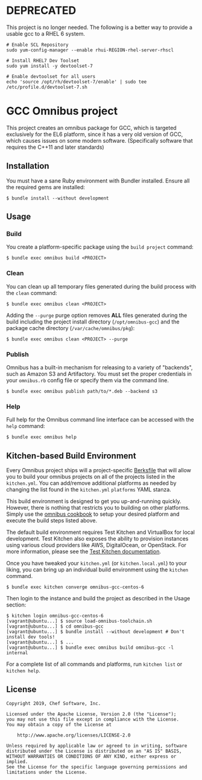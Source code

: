 # DEPRECATED

This project is no longer needed. The following is a better way to provide a usable gcc to a RHEL 6 system.

```
# Enable SCL Repository
sudo yum-config-manager --enable rhui-REGION-rhel-server-rhscl

# Install RHEL7 Dev Toolset
sudo yum install -y devtoolset-7

# Enable devtoolset for all users
echo 'source /opt/rh/devtoolset-7/enable' | sudo tee /etc/profile.d/devtoolset-7.sh
```

# GCC Omnibus project

This project creates an omnibus package for GCC, which is targeted exclusively for the EL6 platform, since it has a very old version of GCC, which causes issues on some modern software. (Specifically software that requires the C++11 and later standards)

## Installation

You must have a sane Ruby environment with Bundler installed. Ensure all the required gems are installed:

```shell
$ bundle install --without development
```

## Usage

### Build

You create a platform-specific package using the `build project` command:

```shell
$ bundle exec omnibus build <PROJECT>
```

### Clean

You can clean up all temporary files generated during the build process with the `clean` command:

```shell
$ bundle exec omnibus clean <PROJECT>
```

Adding the `--purge` purge option removes **ALL** files generated during the build including the project install directory (`/opt/omnibus-gcc`) and the package cache directory (`/var/cache/omnibus/pkg`):

```shell
$ bundle exec omnibus clean <PROJECT> --purge
```

### Publish

Omnibus has a built-in mechanism for releasing to a variety of "backends", such as Amazon S3 and Artifactory. You must set the proper credentials in your `omnibus.rb` config file or specify them via the command line.

```shell
$ bundle exec omnibus publish path/to/*.deb --backend s3
```

### Help

Full help for the Omnibus command line interface can be accessed with the `help` command:

```shell
$ bundle exec omnibus help
```

## Kitchen-based Build Environment

Every Omnibus project ships will a project-specific [Berksfile](https://docs.chef.io/berkshelf.html) that will allow you to build your omnibus projects on all of the projects listed in the `kitchen.yml`. You can add/remove additional platforms as needed by changing the list found in the `kitchen.yml` `platforms` YAML stanza.

This build environment is designed to get you up-and-running quickly. However, there is nothing that restricts you to building on other platforms. Simply use the [omnibus cookbook](https://github.com/chef-cookbooks/omnibus) to setup your desired platform and execute the build steps listed above.

The default build environment requires Test Kitchen and VirtualBox for local development. Test Kitchen also exposes the ability to provision instances using various cloud providers like AWS, DigitalOcean, or OpenStack. For more information, please see the [Test Kitchen documentation](http://kitchen.ci).

Once you have tweaked your `kitchen.yml` (or `kitchen.local.yml`) to your liking, you can bring up an individual build environment using the `kitchen` command.

```shell
$ bundle exec kitchen converge omnibus-gcc-centos-6
```

Then login to the instance and build the project as described in the Usage section:

```shell
$ kitchen login omnibus-gcc-centos-6
[vagrant@ubuntu...] $ source load-omnibus-toolchain.sh
[vagrant@ubuntu...] $ cd omnibus-gcc
[vagrant@ubuntu...] $ bundle install --without development # Don't install dev tools!
[vagrant@ubuntu...] $ ...
[vagrant@ubuntu...] $ bundle exec omnibus build omnibus-gcc -l internal
```

For a complete list of all commands and platforms, run `kitchen list` or `kitchen help`.

## License

```text
Copyright 2019, Chef Software, Inc.

Licensed under the Apache License, Version 2.0 (the "License");
you may not use this file except in compliance with the License.
You may obtain a copy of the License at

    http://www.apache.org/licenses/LICENSE-2.0

Unless required by applicable law or agreed to in writing, software
distributed under the License is distributed on an "AS IS" BASIS,
WITHOUT WARRANTIES OR CONDITIONS OF ANY KIND, either express or implied.
See the License for the specific language governing permissions and
limitations under the License.
```
